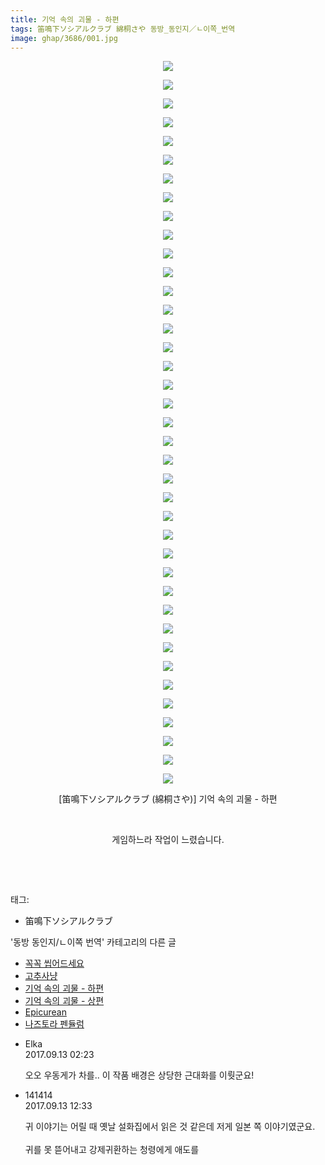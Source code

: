 ```yaml
---
title: 기억 속의 괴물 - 하편
tags: 笛鳴下ソシアルクラブ 綿桐さや 동방_동인지／ㄴ이쪽_번역
image: ghap/3686/001.jpg
---
```

<div class="article">
<p style="text-align: center; clear: none; float: none;"><img src="{{ site.nasurl }}/ghap/3686/001.jpg"/></p>
<p style="text-align: center; clear: none; float: none;"><img src="{{ site.nasurl }}/ghap/3686/002.jpg"/></p>
<p style="text-align: center; clear: none; float: none;"><img src="{{ site.nasurl }}/ghap/3686/003.jpg"/></p>
<p style="text-align: center; clear: none; float: none;"><img src="{{ site.nasurl }}/ghap/3686/004.jpg"/></p>
<p style="text-align: center; clear: none; float: none;"><img src="{{ site.nasurl }}/ghap/3686/005.jpg"/></p>
<p style="text-align: center; clear: none; float: none;"><img src="{{ site.nasurl }}/ghap/3686/006.jpg"/></p>
<p style="text-align: center; clear: none; float: none;"><img src="{{ site.nasurl }}/ghap/3686/007.jpg"/></p>
<p style="text-align: center; clear: none; float: none;"><img src="{{ site.nasurl }}/ghap/3686/008.jpg"/></p>
<p style="text-align: center; clear: none; float: none;"><img src="{{ site.nasurl }}/ghap/3686/009.jpg"/></p>
<p style="text-align: center; clear: none; float: none;"><img src="{{ site.nasurl }}/ghap/3686/010.jpg"/></p>
<p style="text-align: center; clear: none; float: none;"><img src="{{ site.nasurl }}/ghap/3686/011.jpg"/></p>
<p style="text-align: center; clear: none; float: none;"><img src="{{ site.nasurl }}/ghap/3686/012.jpg"/></p>
<p style="text-align: center; clear: none; float: none;"><img src="{{ site.nasurl }}/ghap/3686/013.jpg"/></p>
<p style="text-align: center; clear: none; float: none;"><img src="{{ site.nasurl }}/ghap/3686/014.jpg"/></p>
<p style="text-align: center; clear: none; float: none;"><img src="{{ site.nasurl }}/ghap/3686/015.jpg"/></p>
<p style="text-align: center; clear: none; float: none;"><img src="{{ site.nasurl }}/ghap/3686/016.jpg"/></p>
<p style="text-align: center; clear: none; float: none;"><img src="{{ site.nasurl }}/ghap/3686/017.jpg"/></p>
<p style="text-align: center; clear: none; float: none;"><img src="{{ site.nasurl }}/ghap/3686/018.jpg"/></p>
<p style="text-align: center; clear: none; float: none;"><img src="{{ site.nasurl }}/ghap/3686/019.jpg"/></p>
<p style="text-align: center; clear: none; float: none;"><img src="{{ site.nasurl }}/ghap/3686/020.jpg"/></p>
<p style="text-align: center; clear: none; float: none;"><img src="{{ site.nasurl }}/ghap/3686/021.jpg"/></p>
<p style="text-align: center; clear: none; float: none;"><img src="{{ site.nasurl }}/ghap/3686/022.jpg"/></p>
<p style="text-align: center; clear: none; float: none;"><img src="{{ site.nasurl }}/ghap/3686/023.jpg"/></p>
<p style="text-align: center; clear: none; float: none;"><img src="{{ site.nasurl }}/ghap/3686/024.jpg"/></p>
<p style="text-align: center; clear: none; float: none;"><img src="{{ site.nasurl }}/ghap/3686/025.jpg"/></p>
<p style="text-align: center; clear: none; float: none;"><img src="{{ site.nasurl }}/ghap/3686/026.jpg"/></p>
<p style="text-align: center; clear: none; float: none;"><img src="{{ site.nasurl }}/ghap/3686/027.jpg"/></p>
<p style="text-align: center; clear: none; float: none;"><img src="{{ site.nasurl }}/ghap/3686/028.jpg"/></p>
<p style="text-align: center; clear: none; float: none;"><img src="{{ site.nasurl }}/ghap/3686/029.jpg"/></p>
<p style="text-align: center; clear: none; float: none;"><img src="{{ site.nasurl }}/ghap/3686/030.jpg"/></p>
<p style="text-align: center; clear: none; float: none;"><img src="{{ site.nasurl }}/ghap/3686/031.jpg"/></p>
<p style="text-align: center; clear: none; float: none;"><img src="{{ site.nasurl }}/ghap/3686/032.jpg"/></p>
<p style="text-align: center; clear: none; float: none;"><img src="{{ site.nasurl }}/ghap/3686/033.jpg"/></p>
<p style="text-align: center; clear: none; float: none;"><img src="{{ site.nasurl }}/ghap/3686/034.jpg"/></p>
<p style="text-align: center; clear: none; float: none;"><img src="{{ site.nasurl }}/ghap/3686/035.jpg"/></p>
<p style="text-align: center; clear: none; float: none;"><img src="{{ site.nasurl }}/ghap/3686/036.jpg"/></p>
<p style="text-align: center; clear: none; float: none;"><img src="{{ site.nasurl }}/ghap/3686/037.jpg"/></p>
<p style="text-align: center; clear: none; float: none;"><img src="{{ site.nasurl }}/ghap/3686/038.jpg"/></p>
<p style="text-align: center; clear: none; float: none;"><img src="{{ site.nasurl }}/ghap/3686/039.jpg"/></p>
<p style="text-align: center; clear: none; float: none;">[笛鳴下ソシアルクラブ (綿桐さや)] 기억 속의 괴물 - 하편</p>
<p style="text-align: center; clear: none; float: none;"><br/></p>
<p style="text-align: center; clear: none; float: none;">게임하느라 작업이 느렸습니다.</p>
<p style="text-align: center; clear: none; float: none;"><br/></p>
<p><br/></p>
</div><div class="tagTrail">
<p>태그: </p>
<ul>
<li>笛鳴下ソシアルクラブ</li>
</ul>
</div><div class="another">
<p>'동방 동인지/ㄴ이쪽 번역' 카테고리의 다른 글</p>
<ul>
<li><a href="/2017-09-21-ghap_3762">꼭꼭 씹어드세요</a></li>
<li><a href="/2017-09-15-ghap_3719">고추사냥</a></li>
<li><a href="/2017-09-12-ghap_3686">기억 속의 괴물 - 하편</a></li>
<li><a href="/2017-09-04-ghap_3684">기억 속의 괴물 - 상편</a></li>
<li><a href="/2017-09-02-ghap_3677">Epicurean</a></li>
<li><a href="/2017-09-01-ghap_3676">나즈토라 펜듈럼</a></li>
</ul>
</div><div class="cb_module cb_fluid">
<div class="cb_wrt cb_profile">
<div class="comment">
<ul>
<li class="cb_thumb_off" id="comment15081835">
<div class="cb_comment_area">
<div class="cb_info_area">
<div class="cb_section">
<span class="cb_nick_name">Elka</span>
</div>
<div class="cb_section">
<span class="cb_date">2017.09.13 02:23 </span>
</div>
</div>
<div class="cb_dsc_comment">
<p class="cb_dsc">
											오오 우동게가 차를.. 이 작품 배경은 상당한 근대화를 이뤗군요!
										</p>
</div>
</div></li>
<li class="cb_thumb_off" id="comment15081993">
<div class="cb_comment_area">
<div class="cb_info_area">
<div class="cb_section">
<span class="cb_nick_name">141414</span>
</div>
<div class="cb_section">
<span class="cb_date">2017.09.13 12:33 </span>
</div>
</div>
<div class="cb_dsc_comment">
<p class="cb_dsc">
											귀 이야기는 어릴 때 옛날 설화집에서 읽은 것 같은데 저게 일본 쪽 이야기였군요.<br/>
<br/>
귀를 못 뜯어내고 강제귀환하는 청령에게 애도를
										</p>
</div>
</div></li>
</ul>
</div>
</div><!-- commentList close -->
</div>